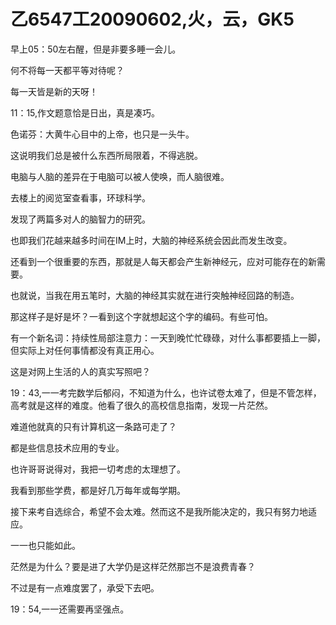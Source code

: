 # 乙6547工20090602,火，云，GK5

早上05：50左右醒，但是非要多睡一会儿。

何不将每一天都平等对待呢？

每一天皆是新的天呀！

11：15,作文题意恰是日出，真是凑巧。

色诺芬：大黄牛心目中的上帝，也只是一头牛。

这说明我们总是被什么东西所局限着，不得逃脱。

电脑与人脑的差异在于电脑可以被人使唤，而人脑很难。

去楼上的阅览室查看事，环球科学。

发现了两篇多对人的脑智力的研究。

也即我们花越来越多时间在IM上时，大脑的神经系统会因此而发生改变。

还看到一个很重要的东西，那就是人每天都会产生新神经元，应对可能存在的新需要。

也就说，当我在用五笔时，大脑的神经其实就在进行突触神经回路的制造。

那这样子是好是坏？一看到这个字就想起这个字的编码。有些可怕。

有一个新名词：持续性局部注意力：一天到晚忙忙碌碌，对什么事都要插上一脚，但实际上对任何事情都没有真正用心。

这是对网上生活的人的真实写照吧？

19：43,一一考完数学后郁闷，不知道为什么，也许试卷太难了，但是不管怎样，高考就是这样的难度。他看了很久的高校信息指南，发现一片茫然。

难道他就真的只有计算机这一条路可走了？

都是些信息技术应用的专业。

也许哥哥说得对，我把一切考虑的太理想了。

我看到那些学费，都是好几万每年或每学期。

接下来考自选综合，希望不会太难。然而这不是我所能决定的，我只有努力地适应。

一一也只能如此。

茫然是为什么？要是进了大学仍是这样茫然那岂不是浪费青春？

不过是有一点难度罢了，承受下去吧。

19：54,一一还需要再坚强点。

